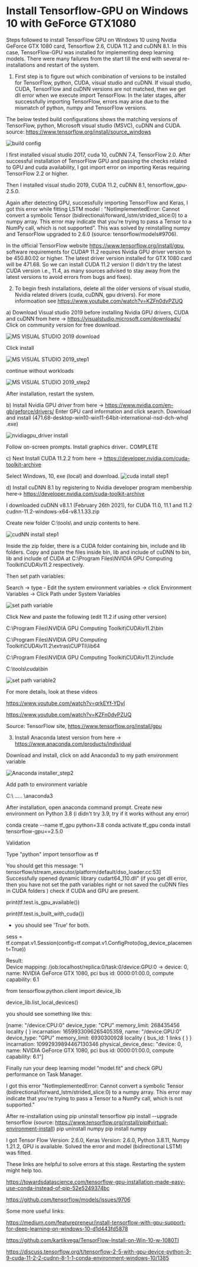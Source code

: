 # Install Tensorflow-GPU on Windows 10 with GeForce GTX1080
Steps followed to install TensorFlow GPU on Windows 10 using Nvidia GeForce GTX 1080 card, Tensorflow 2.6, CUDA 11.2 and cuDNN 8.1. In this case, TensorFlow-GPU was installed for implementing deep learning models. There were many failures from the start till the end with several re-installations and restart of the system. 
1. First step is to figure out which combination of versions to be installed for TensorFlow, python, CUDA, visual studio and cuDNN. 
If visual studio, CUDA, TensorFlow and cuDNN versions are not matched, then we get dll error when we execute import TensorFlow. In the later stages, after successfully importing TensorFlow, errors may arise due to the mismatch of python, numpy and TensorFlow versions.

The below tested build configurations shows the matching versions of TensorFlow, python, Microsoft visual studio (MSVC), cuDNN and CUDA.
source: https://www.tensorflow.org/install/source_windows

![build config](https://user-images.githubusercontent.com/87984816/130339580-45f8c445-209c-40a6-80ef-fd19b714d547.PNG)


I first installed visual studio 2017, cuda 10, cuDNN 7.4, TensorFlow 2.0. After successful installation of TensorFlow GPU and passing the checks related to GPU and cuda availability, I got import error on importing Keras requiring TensorFlow 2.2 or higher. 

Then I installed visual studio 2019, CUDA 11.2, cuDNN 8.1, tensorflow_gpu-2.5.0. 

Again after detecting GPU, successfully importing TensorFlow and Keras, I got this error while fitting LSTM model : "NotImplementedError: Cannot convert a symbolic Tensor (bidirectional/forward_lstm/strided_slice:0) to a numpy array. This error may indicate that you're trying to pass a Tensor to a NumPy call, which is not supported". 
This was solved by reinstalling numpy and TensorFlow upgraded to 2.6.0 (source: tensorflow/models#9706).

In the official TensorFlow website https://www.tensorflow.org/install/gpu, software requirements for CUDA® 11.2 requires Nvidia GPU driver version to be 450.80.02 or higher. The latest driver version installed for GTX 1080 card will be 471.68.  So we can install CUDA 11.2 version (I didn't try the latest CUDA version i.e., 11.4,  as many sources advised to stay away from the latest versions to avoid errors from bugs and fixes). 

2. To begin fresh installations, delete all the older versions of visual studio, Nvidia related drivers (cuda, cuDNN, gpu drivers). 
For more informoation see https://www.youtube.com/watch?v=KZFn0dvPZUQ

a) Download Visual studio 2019 before installing Nvidia GPU drivers, CUDA and cuDNN from here -> https://visualstudio.microsoft.com/downloads/  
Click on community version for free download.

![MS VISUAL STUDIO 2019 download](https://user-images.githubusercontent.com/87984816/130339708-5889321e-4909-4fb6-b7ce-a9ebb7596344.PNG)

 Click install
	
![MS VISUAL STUDIO 2019_step1](https://user-images.githubusercontent.com/87984816/130339710-17e68ec7-5753-4965-9804-d3a40663326a.PNG)

continue without workloads

![MS VISUAL STUDIO 2019_step2](https://user-images.githubusercontent.com/87984816/130339711-6b505e3e-1218-485e-a6b3-11514110d5bc.PNG)

After installation, restart the system.

b) Install Nvidia GPU driver from here -> https://www.nvidia.com/en-gb/geforce/drivers/
Enter GPU card information and click search. Download and install (471.68-desktop-win10-win11-64bit-international-nsd-dch-whql .exe)

![nvidiagpu_driver install](https://user-images.githubusercontent.com/87984816/130339522-e30640f2-d8cb-4857-8b50-be433780f16f.PNG)

Follow on-screen prompts. Install graphics driver.. COMPLETE

c) Next Install CUDA 11.2.2 from here  -> https://developer.nvidia.com/cuda-toolkit-archive

Select Windows, 10, exe (local) and download.
![cuda install step1](https://user-images.githubusercontent.com/87984816/130339509-3c640730-355c-4937-8d67-5c43fec2c923.PNG)


d) Install cuDNN 8.1 by registering to Nvidia developer program membership here-> https://developer.nvidia.com/cuda-toolkit-archive

I downloaded cuDNN v8.1.1 (February 26th 2021), for CUDA 11.0, 11.1 and 11.2
cudnn-11.2-windows-x64-v8.1.1.33.zip

Create new folder C:\tools\  and unzip contents to here.

![cudNN install step1](https://user-images.githubusercontent.com/87984816/130339623-507c6f89-a4eb-42a1-8121-76b5ef0098ac.PNG)

Inside the zip folder, there is a CUDA folder containing bin, include and lib folders. Copy and paste the files inside bin, lib and include of cuDNN to bin, lib and include of CUDA at C:\Program Files\NVIDIA GPU Computing Toolkit\CUDA\v11.2 respectively.


Then set path variables:

Search -> type - Edit the system environment variables -> click Environment Variables -> Click Path under System Variables


![set path variable](https://user-images.githubusercontent.com/87984816/130339631-e435b9dc-0753-4613-81b6-31fde54f6ee2.PNG)


Click New and paste the following (edit 11.2 if using other version)

C:\Program Files\NVIDIA GPU Computing Toolkit\CUDA\v11.2\bin

C:\Program Files\NVIDIA GPU Computing Toolkit\CUDA\v11.2\extras\CUPTI\lib64

C:\Program Files\NVIDIA GPU Computing Toolkit\CUDA\v11.2\include

C:\tools\cuda\bin


![set path variable2](https://user-images.githubusercontent.com/87984816/130339639-f0815c32-78b2-4d2f-a26f-83d50b11e871.PNG)

For more details, look at these videos

https://www.youtube.com/watch?v=qrkEYf-YDyI

https://www.youtube.com/watch?v=KZFn0dvPZUQ

Source: TensorFlow site, https://www.tensorflow.org/install/gpu


3. Install Anaconda latest version from here -> https://www.anaconda.com/products/individual

Download and install, click on add Anaconda3 to my path environment variable

![Anaconda installer_step2](https://user-images.githubusercontent.com/87984816/130340542-9f86d9a1-2279-411e-98c8-48ba1b38bb8f.PNG)


Add path to environment variable

C:\  ..... \anaconda3

After installation, open anaconda command prompt.
Create new environment on Python 3.8 (i didn't try 3.9, try if it works without any error)

conda create --name tf_gpu python=3.8
conda activate tf_gpu
conda install tensorflow-gpu==2.5.0

Validation

Type "python"
import tensorflow as tf 

You should get this message:  "I tensorflow/stream_executor/platform/default/dso_loader.cc:53] Successfully opened dynamic library cudart64_110.dll"
(if you get dll error, then you have not set the path variables right or not saved the cuDNN files in CUDA folders )
check if CUDA and GPU are present. 

print(tf.test.is_gpu_available())

print(tf.test.is_built_with_cuda())

- you should see 'True' for both.

sess = tf.compat.v1.Session(config=tf.compat.v1.ConfigProto(log_device_placement=True))

Result:  
Device mapping:
/job:localhost/replica:0/task:0/device:GPU:0 -> device: 0, name: NVIDIA GeForce GTX 1080, pci bus id: 0000:01:00.0, compute capability: 6.1

from tensorflow.python.client import device_lib 

device_lib.list_local_devices()

you should see something like this:

[name: "/device:CPU:0"
 device_type: "CPU"
 memory_limit: 268435456
 locality {
 }
 incarnation: 1659933096265405359,
 name: "/device:GPU:0"
 device_type: "GPU"
 memory_limit: 6930300928
 locality {
   bus_id: 1
   links {
   }
 }
 incarnation: 10992939894467130346
 physical_device_desc: "device: 0, name: NVIDIA GeForce GTX 1080, pci bus id: 0000:01:00.0, compute capability: 6.1"]


Finally run your deep learning model "model.fit" and check GPU performance on Task Manager.

I got this error "NotImplementedError: Cannot convert a symbolic Tensor (bidirectional/forward_lstm/strided_slice:0) to a numpy array. This error may indicate that you're trying to pass a Tensor to a NumPy call, which is not supported."

After re-installation using
pip uninstall tensorflow
pip install --upgrade tensorflow (source: https://www.tensorflow.org/install/pip#virtual-environment-install)
pip uninstall numpy
pip install numpy

I got Tensor Flow Version: 2.6.0, Keras Version: 2.6.0, Python 3.8.11, Numpy 1.21.2, GPU is available.
Solved the error and model (bidirectional LSTM) was fitted.

These links are helpful to solve errors at this stage. Restarting the system might help too.

https://towardsdatascience.com/tensorflow-gpu-installation-made-easy-use-conda-instead-of-pip-52e5249374bc

https://github.com/tensorflow/models/issues/9706

Some more useful links:

https://medium.com/featurepreneur/install-tensorflow-with-gpu-support-for-deep-learning-on-windows-10-d1d443fd5878

https://github.com/kartikvega/TensorFlow-Install-on-Win-10-w-1080TI

https://discuss.tensorflow.org/t/tensorflow-2-5-with-gpu-device-python-3-9-cuda-11-2-2-cudnn-8-1-1-conda-environment-windows-10/1385




